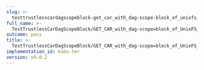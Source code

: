 ```yaml
---
slug: >-
  testtrustlesscardagscopeblock-get_car_with_dag-scope-block_of_unixfs_directory_on_a_path_(accept_header)-header_x-content-type-options
full_name: >-
  TestTrustlessCarDagScopeBlock/GET_CAR_with_dag-scope=block_of_UnixFS_directory_on_a_path_(Accept_Header)/Header_X-Content-Type-Options
outcome: pass
title: >-
  TestTrustlessCarDagScopeBlock/GET_CAR_with_dag-scope=block_of_UnixFS_directory_on_a_path_(Accept_Header)/Header_X-Content-Type-Options
implementation_id: kubo-ter
version: v0.0.2
---
```


